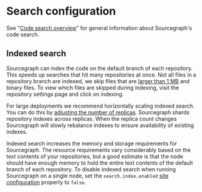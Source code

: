 # Search configuration

See "[Code search overview](../code_search/index.md)" for general information about Sourcegraph's code search.

## Indexed search

Sourcegraph can index the code on the default branch of each repository. This speeds up searches that hit many repositories at once. Not all files in a repository branch are indexed, we skip files that are [larger than 1 MB](../code_search/explanations/search_details#max-file-size) and binary files. To view which files are skipped during indexing, visit the repository settings page and click on indexing.

For large deployments we recommend horizontally scaling indexed search. You can do this by [adjusting the number of replicas](https://github.com/sourcegraph/deploy-sourcegraph/blob/master/docs/configure.md#configure-indexed-search-replica-count). Sourcegraph shards repository indexes across replicas. When the replica count changes Sourcegraph will slowly rebalance indexes to ensure availability of existing indexes.

Indexed search increases the memory and storage requirements for Sourcegraph. The resource requirements vary considerably based on the text contents of your repositories, but a good estimate is that the node should have enough memory to hold the entire text contents of the default branch of each repository. To disable indexed search when running Sourcegraph on a single node, set the `search.index.enabled` [site configuration](config/site_config.md) property to `false`.
